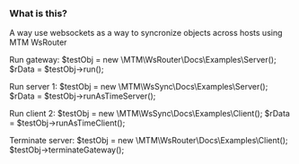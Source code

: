 ### What is this?

A way use websockets as a way to syncronize objects across hosts using MTM WsRouter

Run gateway:
$testObj	= new \MTM\WsRouter\Docs\Examples\Server();
$rData		= $testObj->run();

Run server 1:
$testObj	= new \MTM\WsSync\Docs\Examples\Server();
$rData		= $testObj->runAsTimeServer();

Run client 2:
$testObj	= new \MTM\WsSync\Docs\Examples\Client();
$rData		= $testObj->runAsTimeClient();

Terminate server:
$testObj	= new \MTM\WsRouter\Docs\Examples\Client();
$testObj->terminateGateway();